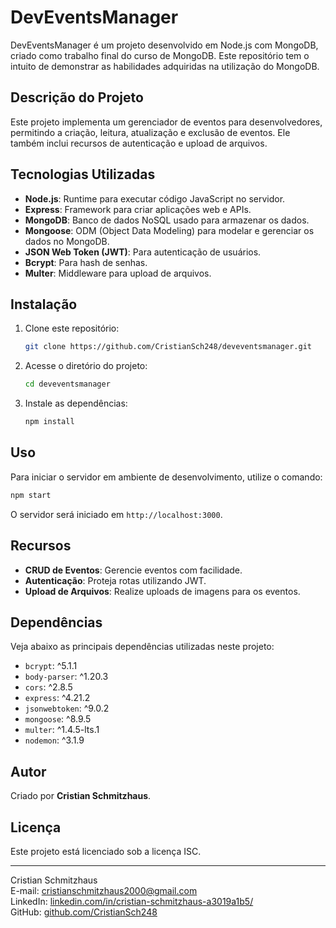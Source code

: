 
# DevEventsManager

DevEventsManager é um projeto desenvolvido em Node.js com MongoDB, criado como trabalho final do curso de MongoDB. Este repositório tem o intuito de demonstrar as habilidades adquiridas na utilização do MongoDB.

## Descrição do Projeto

Este projeto implementa um gerenciador de eventos para desenvolvedores, permitindo a criação, leitura, atualização e exclusão de eventos. Ele também inclui recursos de autenticação e upload de arquivos.

## Tecnologias Utilizadas

- **Node.js**: Runtime para executar código JavaScript no servidor.
- **Express**: Framework para criar aplicações web e APIs.
- **MongoDB**: Banco de dados NoSQL usado para armazenar os dados.
- **Mongoose**: ODM (Object Data Modeling) para modelar e gerenciar os dados no MongoDB.
- **JSON Web Token (JWT)**: Para autenticação de usuários.
- **Bcrypt**: Para hash de senhas.
- **Multer**: Middleware para upload de arquivos.

## Instalação

1. Clone este repositório:
   ```bash
   git clone https://github.com/CristianSch248/deveventsmanager.git
   ```

2. Acesse o diretório do projeto:
   ```bash
   cd deveventsmanager
   ```

3. Instale as dependências:
   ```bash
   npm install
   ```

## Uso

Para iniciar o servidor em ambiente de desenvolvimento, utilize o comando:
```bash
npm start
```

O servidor será iniciado em `http://localhost:3000`.

## Recursos

- **CRUD de Eventos**: Gerencie eventos com facilidade.
- **Autenticação**: Proteja rotas utilizando JWT.
- **Upload de Arquivos**: Realize uploads de imagens para os eventos.

## Dependências

Veja abaixo as principais dependências utilizadas neste projeto:
- `bcrypt`: ^5.1.1
- `body-parser`: ^1.20.3
- `cors`: ^2.8.5
- `express`: ^4.21.2
- `jsonwebtoken`: ^9.0.2
- `mongoose`: ^8.9.5
- `multer`: ^1.4.5-lts.1
- `nodemon`: ^3.1.9

## Autor

Criado por **Cristian Schmitzhaus**.

## Licença

Este projeto está licenciado sob a licença ISC.

---

Cristian Schmitzhaus  
E-mail: cristianschmitzhaus2000@gmail.com  
LinkedIn: [linkedin.com/in/cristian-schmitzhaus-a3019a1b5/](https://linkedin.com/in/cristian-schmitzhaus-a3019a1b5/)  
GitHub: [github.com/CristianSch248](https://github.com/CristianSch248)
